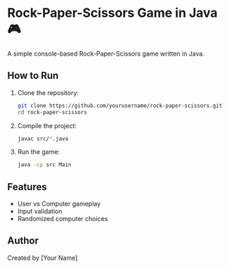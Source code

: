 # Rock-Paper-Scissors Game in Java 🎮

A simple console-based Rock-Paper-Scissors game written in Java.

## How to Run

1. Clone the repository:
   ```bash
   git clone https://github.com/yourusername/rock-paper-scissors.git
   cd rock-paper-scissors
   ```

2. Compile the project:
   ```bash
   javac src/*.java
   ```

3. Run the game:
   ```bash
   java -cp src Main
   ```

## Features

- User vs Computer gameplay
- Input validation
- Randomized computer choices

## Author

Created by [Your Name]
